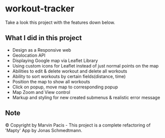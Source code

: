 # workout-tracker

Take a look this project with the features down below.


## What I did in this project
* Design as a Responsive web
* Geolocation API
* Displaying Google map via Leaflet Library
* Using custom icons for Leaflet instead of just normal points on the map
* Abilities to edit & delete workout and delete all workouts
* Ability to sort workouts by certain fields(distance, time)
* Position the map to show all workouts
* Click on popup, move map to corresponding popup
* Map Zoom and View control
* Markup and styling for new created submenus & realistic error message

## Note
© Copyright by Marvin Pacis - This project is a complete refactoring of 'Mapty' App by Jonas Schmedtmann.
